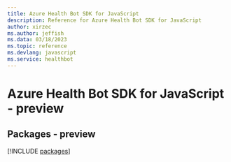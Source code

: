 ```yaml
---
title: Azure Health Bot SDK for JavaScript
description: Reference for Azure Health Bot SDK for JavaScript
author: xirzec
ms.author: jeffish
ms.data: 03/18/2023
ms.topic: reference
ms.devlang: javascript
ms.service: healthbot
---
```

# Azure Health Bot SDK for JavaScript - preview
## Packages - preview
[!INCLUDE [packages](health-bot-index.md)]